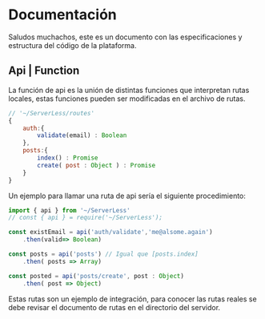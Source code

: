 # Documentación

Saludos muchachos, este es un documento con las especificaciones y estructura del código de la plataforma.


## Api | Function
La función de api es la unión de distintas funciones que interpretan rutas locales, estas funciones pueden ser modificadas en el archivo de rutas.
```javascript
// '~/ServerLess/routes'
{
    auth:{
        validate(email) : Boolean
    },
    posts:{
        index() : Promise
        create( post : Object ) : Promise
    }
}
```

Un ejemplo para llamar una ruta de api sería el siguiente procedimiento:
```javascript
import { api } from '~/ServerLess'
// const { api } = require('~/ServerLess');

const existEmail = api('auth/validate','me@alsome.again')
    .then(valid=> Boolean)

const posts = api('posts') // Igual que [posts.index]
    .then( posts => Array)

const posted = api('posts/create', post : Object)
    .then( post => Object)

```
Estas rutas son un ejemplo de integración, para conocer las rutas reales se debe revisar el documento de rutas en el directorio del servidor.